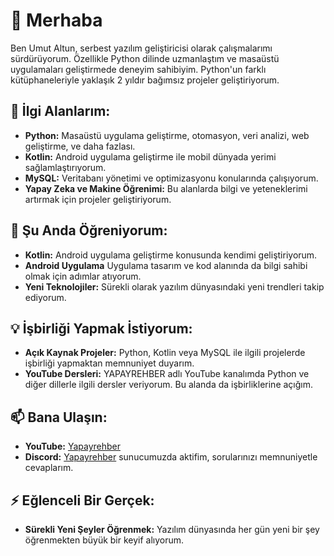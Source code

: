 # 👋 Merhaba
Ben Umut Altun, serbest yazılım geliştiricisi olarak çalışmalarımı sürdürüyorum. Özellikle Python dilinde uzmanlaştım ve masaüstü uygulamaları geliştirmede deneyim sahibiyim. Python'un farklı kütüphaneleriyle yaklaşık 2 yıldır bağımsız projeler geliştiriyorum. 

## 🚀 İlgi Alanlarım:
- **Python:** Masaüstü uygulama geliştirme, otomasyon, veri analizi, web geliştirme, ve daha fazlası.
- **Kotlin:** Android uygulama geliştirme ile mobil dünyada yerimi sağlamlaştırıyorum.
- **MySQL:** Veritabanı yönetimi ve optimizasyonu konularında çalışıyorum.
- **Yapay Zeka ve Makine Öğrenimi:** Bu alanlarda bilgi ve yeteneklerimi artırmak için projeler geliştiriyorum.

## 🌱 Şu Anda Öğreniyorum:
- **Kotlin:** Android uygulama geliştirme konusunda kendimi geliştiriyorum.
- **Android Uygulama** Uygulama tasarım ve kod alanında da bilgi sahibi olmak için adımlar atıyorum.
- **Yeni Teknolojiler:** Sürekli olarak yazılım dünyasındaki yeni trendleri takip ediyorum.

## 💡 İşbirliği Yapmak İstiyorum:
- **Açık Kaynak Projeler:** Python, Kotlin veya MySQL ile ilgili projelerde işbirliği yapmaktan memnuniyet duyarım.
- **YouTube Dersleri:** YAPAYREHBER adlı YouTube kanalımda Python ve diğer dillerle ilgili dersler veriyorum. Bu alanda da işbirliklerine açığım.

## 📫 Bana Ulaşın:
- **YouTube:** [Yapayrehber](https://youtube.com/@yapayrehber?si=CGRnX8-lLIgM5Xjv)
- **Discord:** [Yapayrehber](discord.com/invite/UPXZ2gfv5A) sunucumuzda aktifim, sorularınızı memnuniyetle cevaplarım.

## ⚡ Eğlenceli Bir Gerçek:
- **Sürekli Yeni Şeyler Öğrenmek:** Yazılım dünyasında her gün yeni bir şey öğrenmekten büyük bir keyif alıyorum.
